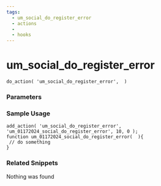 ```yaml
---
tags: 
  - um_social_do_register_error
  - actions
  - 
  - hooks
---
```

# um\_social\_do\_register\_error

``` php:no-line-numbers
do_action( 'um_social_do_register_error',  )
```
<div class='hook-sep'></div>

### Parameters

<div class='hook-sep'></div>



### Sample Usage

``` php:no-line-numbers
add_action( 'um_social_do_register_error', 'um_01172024_social_do_register_error', 10, 0 );
function um_01172024_social_do_register_error(  ){
 // do something
}
```
<div class='hook-sep'></div>



### Related Snippets

Nothing was found

